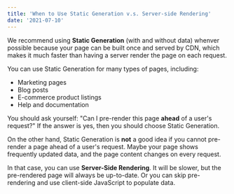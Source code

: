 ```yaml
---
title: 'When to Use Static Generation v.s. Server-side Rendering'
date: '2021-07-10'
---
```


We recommend using **Static Generation** (with and without data) whenver possible because your page can be built once and served by CDN, which makes it much faster than having a server render the page on each request.  

You can use Static Generation for many types of pages, including:

- Marketing pages
- Blog posts
- E-commerce product listings
- Help and documentation

You should ask yourself: "Can I pre-render this page **ahead** of a user's request?"  If the answer is yes, then you should choose Static Generation.

On the other hand, Static Generation is **not** a good idea if you cannot pre-render a page ahead of a user's request.  Maybe your page shows frequently updated data, and the page content changes on every request.

In that case, you can use **Server-Side Rendering**.  It will be slower, but the pre-rendered page will always be up-to-date.  Or you can skip pre-rendering and use client-side JavaScript to populate data.